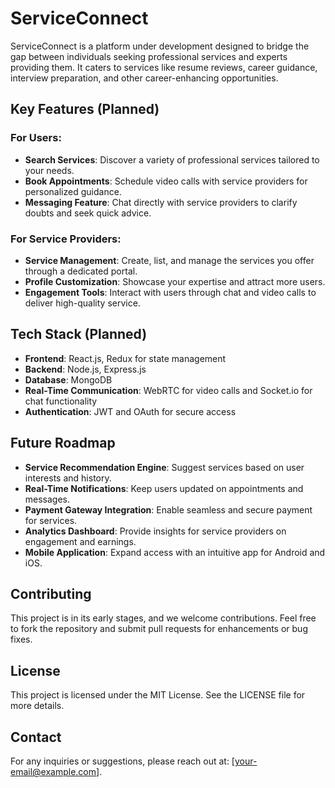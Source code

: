 # ServiceConnect

ServiceConnect is a platform under development designed to bridge the gap between individuals seeking professional services and experts providing them. It caters to services like resume reviews, career guidance, interview preparation, and other career-enhancing opportunities.

## Key Features (Planned)

### For Users:
- **Search Services**: Discover a variety of professional services tailored to your needs.
- **Book Appointments**: Schedule video calls with service providers for personalized guidance.
- **Messaging Feature**: Chat directly with service providers to clarify doubts and seek quick advice.

### For Service Providers:
- **Service Management**: Create, list, and manage the services you offer through a dedicated portal.
- **Profile Customization**: Showcase your expertise and attract more users.
- **Engagement Tools**: Interact with users through chat and video calls to deliver high-quality service.

## Tech Stack (Planned)
- **Frontend**: React.js, Redux for state management
- **Backend**: Node.js, Express.js
- **Database**: MongoDB
- **Real-Time Communication**: WebRTC for video calls and Socket.io for chat functionality
- **Authentication**: JWT and OAuth for secure access

## Future Roadmap
- **Service Recommendation Engine**: Suggest services based on user interests and history.
- **Real-Time Notifications**: Keep users updated on appointments and messages.
- **Payment Gateway Integration**: Enable seamless and secure payment for services.
- **Analytics Dashboard**: Provide insights for service providers on engagement and earnings.
- **Mobile Application**: Expand access with an intuitive app for Android and iOS.

## Contributing
This project is in its early stages, and we welcome contributions. Feel free to fork the repository and submit pull requests for enhancements or bug fixes.

## License
This project is licensed under the MIT License. See the LICENSE file for more details.

## Contact
For any inquiries or suggestions, please reach out at: [your-email@example.com].
